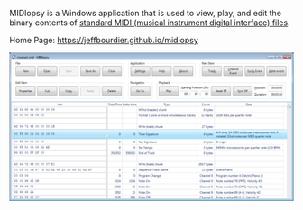 MIDIopsy is a Windows application that is used to view, play, and edit the binary contents of [standard MIDI (musical instrument digital interface) files](https://www.midi.org/specifications-old/item/standard-midi-files-smf).

Home Page:  https://jeffbourdier.github.io/midiopsy

![screenshot](screenshot.png)

